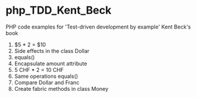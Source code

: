 # php_TDD_Kent_Beck
PHP code examples for 'Test-driven development by example' Kent Beck's book 

1. $5 * 2 = $10
2. Side effects in the class Dollar
3. equals()
4. Encapsulate amount attribute 
5. 5 CHF * 2 = 10 CHF
6. Same operations equals()
7. Compare Dollar and Franc
8. Create fabric methods in class Money